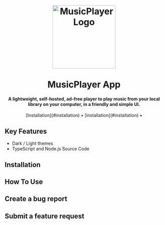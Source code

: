 <h1 align="center">
  <img src="https://github.com/ozzs/musicPlayer/blob/main/assets/MusicPlayerLogo.png" alt="MusicPlayerLogo" width="200">
  <br /> <br />
  MusicPlayer App
</h1>

<h4 align="center"> A lightweight, self-hosted, ad-free player to play music from your local library on your computer, in a friendly and simple UI. </h4>

<p align="center">
  [Installation](#installation) •
  [Installation](#installation) •
</p>

## Key Features
* Dark / Light themes
* TypeScript and Node.js Source Code

## Installation

## How To Use

## Create a bug report

## Submit a feature request
